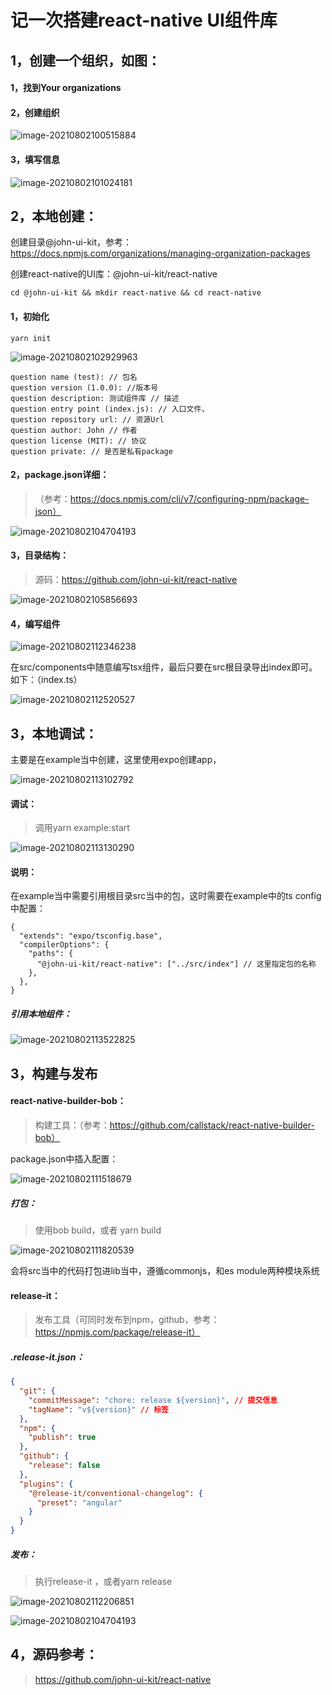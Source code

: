 



# 记一次搭建react-native UI组件库

## 1，创建一个组织，如图：

#### 1，找到Your organizations

#### 2，创建组织

![image-20210802100515884](https://tva1.sinaimg.cn/large/008i3skNgy1gt27uwsodcj317k07ggm6.jpg)

#### 3，填写信息

![image-20210802101024181](https://tva1.sinaimg.cn/large/008i3skNgy1gt2807c46sj30yf0u077h.jpg)

## 2，本地创建：

创建目录@john-ui-kit，参考：https://docs.npmjs.com/organizations/managing-organization-packages

创建react-native的UI库：@john-ui-kit/react-native

```
cd @john-ui-kit && mkdir react-native && cd react-native
```

#### 1，初始化

```
yarn init
```

![image-20210802102929963](https://tva1.sinaimg.cn/large/008i3skNgy1gt28k2t98gj306n049wek.jpg)

```
question name (test): // 包名
question version (1.0.0): //版本号
question description: 测试组件库 // 描述
question entry point (index.js): // 入口文件，
question repository url: // 资源Url
question author: John // 作者
question license (MIT): // 协议
question private: // 是否是私有package
```

#### 2，package.json详细：

> （参考：https://docs.npmjs.com/cli/v7/configuring-npm/package-json）

![image-20210802104704193](https://tva1.sinaimg.cn/large/008i3skNgy1gt292d6divj30u01gsgsc.jpg)



#### 3，目录结构：

> 源码：https://github.com/john-ui-kit/react-native

![image-20210802105856693](https://tva1.sinaimg.cn/large/008i3skNgy1gt29epfkkgj304l0a3aa7.jpg)

#### 4，编写组件

![image-20210802112346238](https://tva1.sinaimg.cn/large/008i3skNgy1gt2a4jeskbj306w03m746.jpg)

在src/components中随意编写tsx组件，最后只要在src根目录导出index即可。如下：（index.ts）

![image-20210802112520527](https://tva1.sinaimg.cn/large/008i3skNgy1gt2a66ah4fj31480ccq3w.jpg)



## 3，本地调试：

主要是在example当中创建，这里使用expo创建app，

![image-20210802113102792](https://tva1.sinaimg.cn/large/008i3skNgy1gt2ac484f2j306n085jrj.jpg)

#### 调试：

> 调用yarn example:start

![image-20210802113130290](https://tva1.sinaimg.cn/large/008i3skNgy1gt2acl24p5j30dc065mxx.jpg)

#### 说明：

在example当中需要引用根目录src当中的包，这时需要在example中的ts config中配置：

```
{
  "extends": "expo/tsconfig.base",
  "compilerOptions": {
    "paths": {
      "@john-ui-kit/react-native": ["../src/index"] // 这里指定包的名称
    },
  },
}
```

##### 引用本地组件：

![image-20210802113522825](https://tva1.sinaimg.cn/large/008i3skNgy1gt2agm980gj312s0bct98.jpg)

## 3，构建与发布

#### react-native-builder-bob：

> 构建工具：（参考：https://github.com/callstack/react-native-builder-bob）

package.json中插入配置：

![image-20210802111518679](https://tva1.sinaimg.cn/large/008i3skNgy1gt29vqptg3j30w20rcdi6.jpg)

##### 打包：

> 使用bob build，或者 yarn build

![image-20210802111820539](https://tva1.sinaimg.cn/large/008i3skNgy1gt29yw3bb6j30ea064dgo.jpg)

会将src当中的代码打包进lib当中，遵循commonjs，和es module两种模块系统

#### release-it：

> 发布工具（可同时发布到npm，github，参考：https://npmjs.com/package/release-it）

##### .release-it.json：

```json
{
  "git": {
    "commitMessage": "chore: release ${version}", // 提交信息
    "tagName": "v${version}" // 标签
  },
  "npm": {
    "publish": true
  },
  "github": {
    "release": false
  },
  "plugins": {
    "@release-it/conventional-changelog": {
      "preset": "angular"
    }
  }
}
```

##### 发布：

> 执行release-it ，或者yarn release

![image-20210802112206851](https://tva1.sinaimg.cn/large/008i3skNgy1gt2a2ttjmoj30dz06eaau.jpg)

![image-20210802104704193](https://raw.githubusercontent.com/release-it/release-it/HEAD/docs/assets/release-it.svg?raw=true)

## 4，源码参考：

> https://github.com/john-ui-kit/react-native


